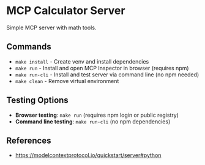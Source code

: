 # MCP Calculator Server

Simple MCP server with math tools.

## Commands
- `make install` - Create venv and install dependencies
- `make run` - Install and open MCP Inspector in browser (requires npm)
- `make run-cli` - Install and test server via command line (no npm needed)
- `make clean` - Remove virtual environment

## Testing Options
- **Browser testing**: `make run` (requires npm login or public registry)
- **Command line testing**: `make run-cli` (no npm dependencies)

## References
- https://modelcontextprotocol.io/quickstart/server#python

